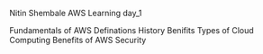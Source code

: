 Nitin Shembale 
AWS Learning day_1

Fundamentals of AWS
Definations
History
Benifits
Types of Cloud Computing
Benefits of AWS Security

